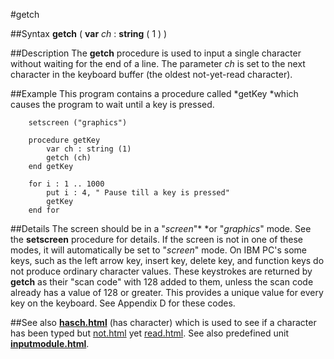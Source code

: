 
#getch

##Syntax
**getch** ( **var** *ch* : **string** ( 1 ) )



##Description
The **getch** procedure is used to input a single character without waiting for the end of a line. The parameter *ch* is set to the next character in the keyboard buffer (the oldest not-yet-read character).



##Example
This program contains a procedure called *getKey *which causes the program to wait until a key is pressed.


        setscreen ("graphics")
        
        procedure getKey
            var ch : string (1)
            getch (ch)
        end getKey
        
        for i : 1 .. 1000
            put i : 4, " Pause till a key is pressed"
            getKey
        end for
##Details
The screen should be in a "*screen*"* *or "*graphics*" mode. See the **setscreen** procedure for details. If the screen is not in one of these modes, it will automatically be set to "*screen*" mode.
On IBM PC's some keys, such as the left arrow key, insert key, delete key, and function keys do not produce ordinary character values. These keystrokes are returned by **getch** as their "scan code" with 128 added to them, unless the scan code already has a value of 128 or greater. This provides a unique value for every key on the keyboard. See Appendix D for these codes.



##See also
**[hasch.html](hasch)** (has character) which is used to see if a character has been typed but [not.html](not) yet [read.html](read).
See also predefined unit **[inputmodule.html](Input)**.


